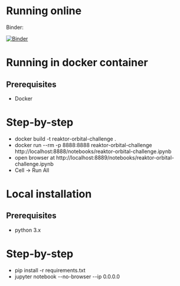 # Running online

Binder:

[![Binder](http://mybinder.org/badge.svg)](http://mybinder.org/repo/ssalonen/reaktor-space-challenge)

# Running in docker container

## Prerequisites

- Docker

# Step-by-step

- docker build -t reaktor-orbital-challenge .
- docker run --rm -p 8888:8888 reaktor-orbital-challenge
http://localhost:8888/notebooks/reaktor-orbital-challenge.ipynb
- open browser at http://localhost:8889/notebooks/reaktor-orbital-challenge.ipynb
- Cell -> Run All

# Local installation

## Prerequisites

- python 3.x

# Step-by-step

- pip install -r requirements.txt
- jupyter notebook --no-browser --ip 0.0.0.0
